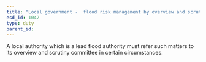 ```yaml
---
title: "Local government -  flood risk management by overview and scrutiny committee"
esd_id: 1042
type: duty
parent_id:  
---
```


A local authority which is a lead flood authority must refer such matters to its overview and scrutiny committee in certain circumstances.

